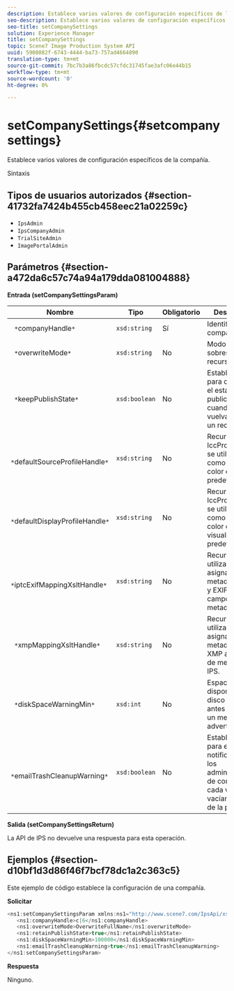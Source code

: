 ```yaml
---
description: Establece varios valores de configuración específicos de la compañía.
seo-description: Establece varios valores de configuración específicos de la compañía.
seo-title: setCompanySettings
solution: Experience Manager
title: setCompanySettings
topic: Scene7 Image Production System API
uuid: 5908082f-6743-4444-ba73-757ad4664890
translation-type: tm+mt
source-git-commit: 7bc7b3a86fbcdc57cfdc31745fae3afc06e44b15
workflow-type: tm+mt
source-wordcount: '0'
ht-degree: 0%

---
```



# setCompanySettings{#setcompanysettings}

Establece varios valores de configuración específicos de la compañía.

Sintaxis

## Tipos de usuarios autorizados {#section-41732fa7424b455cb458eec21a02259c}

* `IpsAdmin`
* `IpsCompanyAdmin`
* `TrialSiteAdmin`
* `ImagePortalAdmin`

## Parámetros {#section-a472da6c57c74a94a179dda081004888}

**Entrada (setCompanySettingsParam)**

| Nombre | Tipo | Obligatorio | Descripción |
|---|---|---|---|
| ` *`companyHandle`*` | `xsd:string` | Sí | Identificador de compañía. |
| ` *`overwriteMode`*` | `xsd:string` | No | Modo de sobrescritura de recursos. |
| ` *`keepPublishState`*` | `xsd:boolean` | No | Establezca `true` para conservar el estado de publicación cuando se vuelva a cargar un recurso. |
| ` *`defaultSourceProfileHandle`*` | `xsd:string` | No | Recurso IccProfile que se utilizará como perfil de color de origen predeterminado. |
| ` *`defaultDisplayProfileHandle`*` | `xsd:string` | No | Recurso IccProfile que se utilizará como perfil de color de visualización predeterminado. |
| ` *`iptcExifMappingXsltHandle`*` | `xsd:string` | No | Recurso XSL utilizado para asignar metadatos IPTC y EXIF a campos de metadatos IPS. |
| ` *`xmpMappingXsltHandle`*` | `xsd:string` | No | Recurso XSL utilizado para asignar metadatos de XMP a campos de metadatos IPS. |
| ` *`diskSpaceWarningMin`*` | `xsd:int` | No | Espacio mínimo disponible en disco (en KB) antes de enviar un mensaje de advertencia. |
| ` *`emailTrashCleanupWarning`*` | `xsd:boolean` | No | Establezca `true` para enviar una notificación a los administradores de compañías cada vez que se vacían recursos de la papelera. |

**Salida (setCompanySettingsReturn)**

La API de IPS no devuelve una respuesta para esta operación.

## Ejemplos {#section-d10bf1d3d86f46f7bcf78dc1a2c363c5}

Este ejemplo de código establece la configuración de una compañía.

**Solicitar**

```java
<ns1:setCompanySettingsParam xmlns:ns1="http://www.scene7.com/IpsApi/xsd/2008-01-15">
   <ns1:companyHandle>c|6</ns1:companyHandle>
   <ns1:overwriteMode>OverwriteFullName</ns1:overwriteMode>
   <ns1:retainPublishState>true</ns1:retainPublishState>
   <ns1:diskSpaceWarningMin>100000</ns1:diskSpaceWarningMin>
   <ns1:emailTrashCleanupWarning>true</ns1:emailTrashCleanupWarning>
</ns1:setCompanySettingsParam>
```

**Respuesta**

Ninguno.
